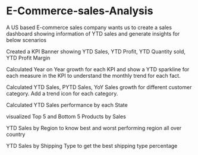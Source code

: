 # E-Commerce-sales-Analysis

A US based E-commerce sales company wants us to create a sales dashboard showing information of YTD sales and generate insights for below scenarios 

Created a KPI Banner showing YTD Sales, YTD Profit, YTD Quantity sold, YTD Profit Margin

Calculated Year on Year growth for each KPI and show a YTD sparkline for each measure in the KPI to understand the monthly trend for each fact.

Calculated YTD Sales, PYTD Sales, YoY Sales growth for different customer category. Add a trend icon for each category.

Calculated YTD Sales performance by each State

visualized Top 5 and Bottom 5 Products by Sales

YTD Sales by Region to know best and worst performing region all over country

YTD Sales by Shipping Type to get the best shipping type percentage

